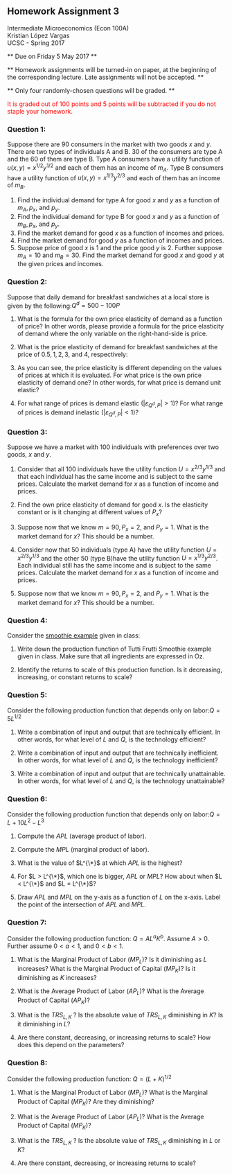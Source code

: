 

## Homework Assignment 3
Intermediate Microeconomics (Econ 100A)  
Kristian López Vargas  
UCSC - Spring 2017

** Due on Friday 5 May 2017 **

** Homework assignments will be turned-in on paper, at the beginning of the corresponding lecture. Late assignments will not be accepted. ** 

** Only four randomly-chosen questions will be graded. ** 

<span style="color:red">It is graded out of 100 points and 5 points will be subtracted if you do not staple your homework.</span>

### Question 1: 
Suppose there are 90 consumers in the market with two goods $x$ and $y$. There are two types of individuals A and B. 30 of the consumers are type A and the 60 of them are type B. Type A consumers have a utility function of $u(x,y) = x^{1/2}y^{1/2}$ and each of them has an income of $m_A$. Type B consumers have a utility function of $u(x,y) = x^{1/3}y^{2/3}$ and each of them has an income of $m_B$. 

1. Find the individual demand for type A for good $x$ and $y$ as a function of $m_A, p_x$, and $p_y$. 
3. Find the individual demand for type B for good $x$ and $y$ as a function of $m_B, p_x$, and $p_y$. 
2. Find the market demand for good $x$ as a function of incomes and prices.
2. Find the market demand for good $y$ as a function of incomes and prices.
5. Suppose price of good $x$ is 1 and the price good $y$ is 2. Further suppose $m_A = 10$ and $m_B = 30$. Find the market demand for good $x$ and good $y$ at the given prices and incomes. 


### Question 2: 
Suppose that daily demand for breakfast sandwiches at a local store is given by the following:$Q^{d}=500-100P$

1. What is the formula for the own price elasticity of demand as a function of price? In other words, please provide a formula for the price elasticity of demand where the only variable on the right-hand-side is price.

2. What is the price elasticity of demand for breakfast sandwiches at the price of $0.5, 1, 2, 3,$ and $4$, respectively:

3. As you can see, the price elasticity is different depending on the values of prices at which it is evaluated. For what price is the own price elasticity of demand one? In other words, for what price is demand unit elastic? 

4. For what range of prices is demand elastic $\left(\left|\varepsilon_{Q^{d},P}\right|>1\right)$? For what range of prices is demand inelastic $\left(\left|\varepsilon_{Q^{d},P}\right|<1\right)$? 


### Question 3:
Suppose we have a market with 100 individuals with preferences over two goods, $x$ and $y$.

1. Consider that all 100 individuals have the utility function $U=x^{2/3}y^{1/3}$ and that each individual has the same income and is subject to the same prices. Calculate the market demand for $x$ as a function of income and prices.

2. Find the own price elasticity of demand for good $x$. Is the elasticity constant or is it changing at different values of $P_x$? 

3. Suppose now that we know $m=90, P_{x}=2,$ and $P_{y}=1$. What is the market demand for $x$? This should be a number.

3. Consider now that 50 individuals $($type A$)$ have the utility function $U=x^{2/3}y^{1/3}$ and the other 50 $($type B$)$have the utility function $U=x^{1/3}y^{2/3}$. Each individual still has the same income and is subject to the same prices. Calculate the market demand for $x$ as a function of income and prices.

4. Suppose now that we know $m=90, P_{x}=2$, and $P_{y}=1$. What is the market demand for $x$? This should be a number.


### Question 4:
Consider the [smoothie example](http://dining.queensu.ca/wp-content/uploads/2013/07/Recipe-Smoothie.jpg) given in class: 

1. Write down the production function of Tutti Frutti Smoothie example given in class. Make sure that all ingredients are expressed in Oz.  

2. Identify the returns to scale of this production function. Is it decreasing, increasing, or constant returns to scale?  


### Question 5:
Consider the following production function that depends only on labor:$Q=5L^{1/2}$

1. Write a combination of input and output that are technically efficient. In other words, for what level of $L$ and $Q$, is the technology efficient?

2. Write a combination of input and output that are technically inefficient. In other words, for what level of $L$ and $Q$, is the technology inefficient?

3. Write a combination of input and output that are technically unattainable. In other words, for what level of $L$ and $Q$, is the technology unattainable?


### Question 6:
Consider the following production function that depends only on labor:$Q=L+10L^{2}-L^{3}$

1. Compute the $APL$ $($average product of labor$)$.

2. Compute the $MPL$ $($marginal product of labor$)$.

3. What is the value of $L^{\*}$ at which $APL$ is the highest? 

4. For $L > L^{\*}$, which one is bigger, $APL$ or $MPL$? How about when $L < L^{\*}$ and $L = L^{\*}$?

5. Draw $APL$ and $MPL$ on the y-axis as a function of $L$ on the x-axis. Label the point of the intersection of $APL$ and $MPL$.


### Question 7:
Consider the following production function: $Q=AL^{a}K^{b}$. Assume $A>0$. Further assume $0<a<1$, and $0<b<1$.

1. What is the Marginal Product of Labor $(MP_{L})$? Is it diminishing as $L$ increases? What is the Marginal Product of Capital $(MP_{K})$? Is it diminishing as $K$ increases?

2. What is the Average Product of Labor $(AP_{L})$? What is the Average Product of Capital $(AP_{K})$?

3. What is the $TRS_{L,K}$ ? Is the absolute value of $TRS_{L,K}$ diminishing in $K$? Is it diminishing in $L$?

4. Are there constant, decreasing, or increasing returns to scale? How does this depend on the parameters?  


### Question 8:
Consider the following production function: $Q=\left(L+K\right)^{1/2}$

1. What is the Marginal Product of Labor $(MP_{L})$? What is the Marginal Product of Capital $(MP_{K})$? Are they diminishing? 

2. What is the Average Product of Labor $(AP_{L})$? What is the Average Product of Capital $(MP_{K})$?

3. What is the $TRS_{L,K}$ ? Is the absolute value of $TRS_{L,K}$  diminishing in $L$ or $K$?

4. Are there constant, decreasing, or increasing returns to scale?